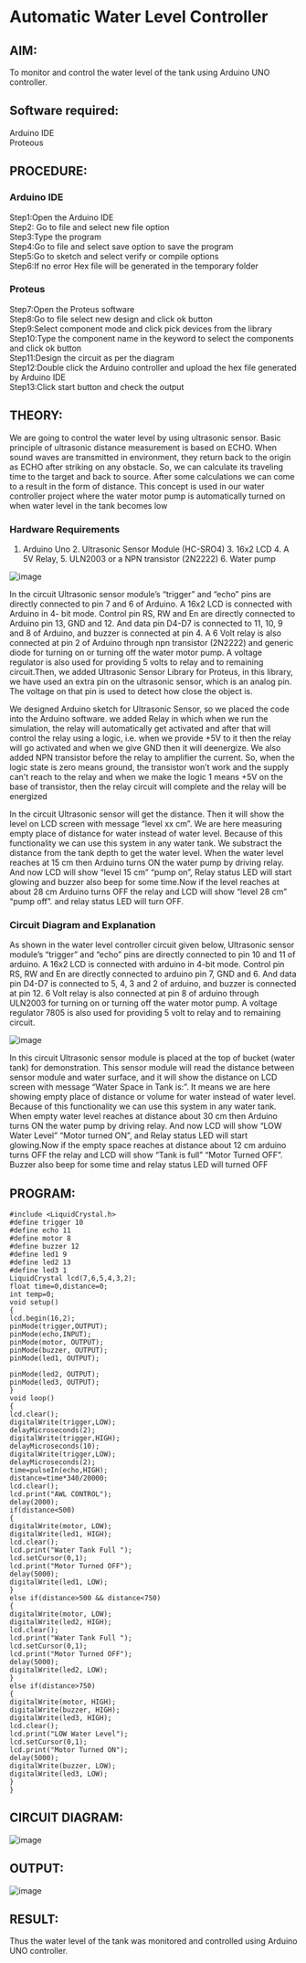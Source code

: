 # Automatic Water Level Controller

##  AIM:
To monitor and control the water level of the tank using Arduino UNO controller.

## Software required:
Arduino IDE </br>
Proteous

## PROCEDURE:
### Arduino IDE
Step1:Open the Arduino IDE </br>
Step2: Go to file and select new file option </br>
Step3:Type the program </br>
Step4:Go to file and select save option to save the program </br>
Step5:Go to sketch and select verify or compile options </br>
Step6:If no error Hex file will be generated in the temporary folder </br>
### Proteus
Step7:Open the Proteus software </br>
Step8:Go to file select new design and click ok button </br>
Step9:Select component mode and click pick devices from the library </br>
Step10:Type the component name in the keyword to select the components and click ok button </br>
Step11:Design the circuit as per the diagram </br>
Step12:Double click the Arduino controller and upload the hex file generated by Arduino IDE </br>
Step13:Click start button and check the output

## THEORY:

We are going to control the water level by using ultrasonic sensor. Basic principle of ultrasonic distance measurement is based on ECHO. When sound waves are transmitted in environment, they return back to the origin as ECHO after striking on any obstacle. So, we can calculate its traveling time to the target and back to source. After some calculations we can come to a result in the form of distance. This concept is used in our water controller project where the water motor pump is automatically turned on when water level in the tank becomes low

### Hardware Requirements 

1. Arduino Uno 2. Ultrasonic Sensor Module (HC-SRO4) 3. 16x2 LCD 4. A 5V Relay, 5. ULN2003 or a NPN transistor (2N2222) 6. Water pump

![image](https://user-images.githubusercontent.com/71547910/235332412-e276fbff-58de-4684-94aa-8c753492c0b2.png)

In the circuit Ultrasonic sensor module’s “trigger” and “echo” pins are directly connected to pin 7 and 6 of Arduino. A 16x2 LCD is connected with Arduino in 4- bit mode. Control pin RS, RW and En are directly connected to Arduino pin 13, GND and 12. And data pin D4-D7 is connected to 11, 10, 9 and 8 of Arduino, and buzzer is connected at pin 4. A 6 Volt relay is also connected at pin 2 of Arduino through npn transistor (2N2222) and generic diode for turning on or turning off the water motor pump. A voltage regulator is also used for providing 5 volts to relay and to remaining circuit.Then, we added Ultrasonic Sensor Library for Proteus, in this library, we have used an extra pin on the ultrasonic sensor, which is an analog pin. The voltage on that pin is used to detect how close the object is.

We designed Arduino sketch for Ultrasonic Sensor, so we placed the code into the Arduino software. we added Relay in which when we run the simulation, the relay will automatically get activated and after that will control the relay using a logic, i.e. when we provide +5V to it then the relay will go activated and when we give GND then it will deenergize. We also added NPN transistor before the relay to amplifier the current. So, when the logic state is zero means ground, the transistor won’t work and the supply can't reach to the relay and when we make the logic 1 means +5V on the base of transistor, then the relay circuit will complete and the relay will be energized

In the circuit Ultrasonic sensor will get the distance. Then it will show the level on LCD screen with message “level xx cm”. We are here measuring empty place of distance for water instead of water level. Because of this functionality we can use this system in any water tank. We substract the distance from the tank depth to get the water level. When the water level reaches at 15 cm then Arduino turns ON the water pump by driving relay. And now LCD will show “level 15 cm” “pump on”, Relay status LED will start glowing and buzzer also beep for some time.Now if the level reaches at about 28 cm Arduino turns OFF the relay and LCD will show “level 28 cm” “pump off”. and relay status LED will turn OFF.

### Circuit Diagram and Explanation

As shown in the water level controller circuit given below, Ultrasonic sensor module’s “trigger” and “echo” pins are directly connected to pin 10 and 11 of arduino. A 16x2 LCD is connected with arduino in 4-bit mode. Control pin RS, RW and En are directly connected to arduino pin 7, GND and 6. And data pin D4-D7 is connected to 5, 4, 3 and 2 of arduino, and buzzer is connected at pin 12. 6 Volt relay is also connected at pin 8 of arduino through ULN2003 for turning on or turning off the water motor pump. A voltage regulator 7805 is also used for providing 5 volt to relay and to remaining circuit.

![image](https://user-images.githubusercontent.com/71547910/235332565-e4933960-e14f-4c34-8c21-240727a93f9c.png)

In this circuit Ultrasonic sensor module is placed at the top of bucket (water tank) for demonstration. This sensor module will read the distance between sensor module and water surface, and it will show the distance on LCD screen with message “Water Space in Tank is:”. It means we are here showing empty place of distance or volume for water instead of water level. Because of this functionality we can use this system in any water tank. When empty water level reaches at distance about 30 cm then Arduino turns ON the water pump by driving relay. And now LCD will show “LOW Water Level” “Motor turned ON”, and Relay status LED will start glowing.Now if the empty space reaches at distance about 12 cm arduino turns OFF the relay and LCD will show “Tank is full” “Motor Turned OFF”. Buzzer also beep for some time and relay status LED will turned OFF



## PROGRAM:
```
#include <LiquidCrystal.h>
#define trigger 10
#define echo 11
#define motor 8
#define buzzer 12
#define led1 9
#define led2 13
#define led3 1
LiquidCrystal lcd(7,6,5,4,3,2);
float time=0,distance=0;
int temp=0;
void setup()
{
lcd.begin(16,2);
pinMode(trigger,OUTPUT);
pinMode(echo,INPUT);
pinMode(motor, OUTPUT);
pinMode(buzzer, OUTPUT);
pinMode(led1, OUTPUT);

pinMode(led2, OUTPUT);
pinMode(led3, OUTPUT);
}
void loop()
{
lcd.clear();
digitalWrite(trigger,LOW);
delayMicroseconds(2);
digitalWrite(trigger,HIGH);
delayMicroseconds(10);
digitalWrite(trigger,LOW);
delayMicroseconds(2);
time=pulseIn(echo,HIGH);
distance=time*340/20000;
lcd.clear();
lcd.print("AWL CONTROL");
delay(2000);
if(distance<500)
{
digitalWrite(motor, LOW);
digitalWrite(led1, HIGH);
lcd.clear();
lcd.print("Water Tank Full ");
lcd.setCursor(0,1);
lcd.print("Motor Turned OFF");
delay(5000);
digitalWrite(led1, LOW);
}
else if(distance>500 && distance<750)
{
digitalWrite(motor, LOW);
digitalWrite(led2, HIGH);
lcd.clear();
lcd.print("Water Tank Full ");
lcd.setCursor(0,1);
lcd.print("Motor Turned OFF");
delay(5000);
digitalWrite(led2, LOW);
}
else if(distance>750)
{
digitalWrite(motor, HIGH);
digitalWrite(buzzer, HIGH);
digitalWrite(led3, HIGH);
lcd.clear();
lcd.print("LOW Water Level");
lcd.setCursor(0,1);
lcd.print("Motor Turned ON");
delay(5000);
digitalWrite(buzzer, LOW);
digitalWrite(led3, LOW);
}
}

```
## CIRCUIT DIAGRAM:

![image](https://github.com/Balaji-Jothiramalingam/Automatic-water-level-controller/assets/114234865/785ea205-208e-4e15-b0e0-f887e70c94c4)


## OUTPUT:

![image](https://github.com/Balaji-Jothiramalingam/Automatic-water-level-controller/assets/114234865/6193ed69-e0dd-490c-95ac-328a3d597a23)

## RESULT:
Thus the water level of the tank was monitored and controlled using Arduino UNO controller.

